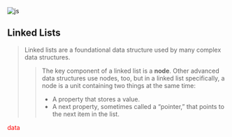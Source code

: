 <img alt="js" src="https://img.shields.io/badge/JavaScript-DataStructure-blue" />

## Linked Lists
> Linked lists are a foundational data structure used by many complex data structures.
> > <p>The key component of a linked list is a <strong>node</strong>. Other advanced data structures use nodes, too, but in a linked list specifically, a node is a unit containing two things at the same time:</p>
> > <ul>
> > <li>A property that stores a value.</li>
> > <li>A next property, sometimes called a “pointer,” that points to the next item in the list.</li>
> > </ul>
<span style="color:red">data</span> 